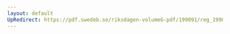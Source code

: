 ```yaml
---
layout: default
UpRedirect: https://pdf.swedeb.se/riksdagen-volumeG-pdf/199091/reg_199091/reg_199091_0001.pdf
---
```

